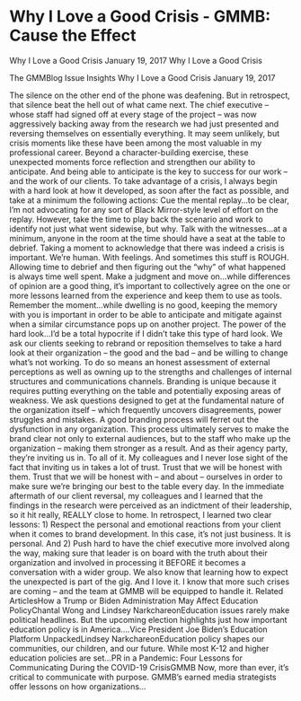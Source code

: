 # Why I Love a Good Crisis - GMMB: Cause the Effect


Why I Love a Good Crisis
January 19, 2017
Why I Love a Good Crisis
 
The GMMBlog
Issue Insights Why I Love a Good Crisis
January 19, 2017
 
The silence on the other end of the phone was deafening. But in retrospect, that silence beat the hell out of what came next. The chief executive – whose staff had signed off at every stage of the project – was now aggressively backing away from the research we had just presented and reversing themselves on essentially everything.
It may seem unlikely, but crisis moments like these have been among the most valuable in my professional career. Beyond a character-building exercise, these unexpected moments force reflection and strengthen our ability to anticipate. And being able to anticipate is the key to success for our work – and the work of our clients.
To take advantage of a crisis, I always begin with a hard look at how it developed, as soon after the fact as possible, and take at a minimum the following actions:
Cue the mental replay…to be clear, I’m not advocating for any sort of Black Mirror-style level of effort on the replay. However, take the time to play back the scenario and work to identify not just what went sidewise, but why.
Talk with the witnesses…at a minimum, anyone in the room at the time should have a seat at the table to debrief. Taking a moment to acknowledge that there was indeed a crisis is important. We’re human. With feelings. And sometimes this stuff is ROUGH. Allowing time to debrief and then figuring out the “why” of what happened is always time well spent.
Make a judgment and move on…while differences of opinion are a good thing, it’s important to collectively agree on the one or more lessons learned from the experience and keep them to use as tools.
Remember the moment…while dwelling is no good, keeping the memory with you is important in order to be able to anticipate and mitigate against when a similar circumstance pops up on another project.
The power of the hard look…I’d be a total hypocrite if I didn’t take this type of hard look. We ask our clients seeking to rebrand or reposition themselves to take a hard look at their organization – the good and the bad – and be willing to change what’s not working. To do so means an honest assessment of external perceptions as well as owning up to the strengths and challenges of internal structures and communications channels.
Branding is unique because it requires putting everything on the table and potentially exposing areas of weakness. We ask questions designed to get at the fundamental nature of the organization itself – which frequently uncovers disagreements, power struggles and mistakes. A good branding process will ferret out the dysfunction in any organization. This process ultimately serves to make the brand clear not only to external audiences, but to the staff who make up the organization – making them stronger as a result.
And as their agency party, they’re inviting us in. To all of it.
My colleagues and I never lose sight of the fact that inviting us in takes a lot of trust. Trust that we will be honest with them. Trust that we will be honest with – and about – ourselves in order to make sure we’re bringing our best to the table every day.
In the immediate aftermath of our client reversal, my colleagues and I learned that the findings in the research were perceived as an indictment of their leadership, so it hit really, REALLY close to home. In retrospect, I learned two clear lessons: 1) Respect the personal and emotional reactions from your client when it comes to brand development. In this case, it’s not just business. It is personal. And 2) Push hard to have the chief executive more involved along the way, making sure that leader is on board with the truth about their organization and involved in processing it BEFORE it becomes a conversation with a wider group.
We also know that learning how to expect the unexpected is part of the gig. And I love it. I know that more such crises are coming – and the team at GMMB will be equipped to handle it.
Related ArticlesHow a Trump or Biden Administration May Affect Education PolicyChantal Wong and Lindsey NarkchareonEducation issues rarely make political headlines. But the upcoming election highlights just how important education policy is in America.…Vice President Joe Biden’s Education Platform UnpackedLindsey NarkchareonEducation policy shapes our communities, our children, and our future. While most K-12 and higher education policies are set…PR in a Pandemic: Four Lessons for Communicating During the COVID-19 CrisisGMMB Now, more than ever, it’s critical to communicate with purpose. GMMB’s earned media strategists offer lessons on how organizations…
